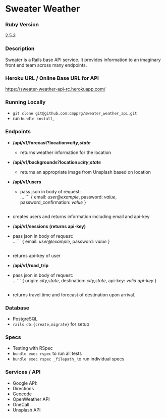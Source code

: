 # Sweater Weather
### Ruby Version
2.5.3

### Description
Sweater is a Rails base API service. It provides information to an imaginary front end team across many endpoints.

### Heroku URL / Online Base URL for API
https://sweater-weather-api-rc.herokuapp.com/

### Running Locally
- `git clone git@github.com:cmpprg/sweater_weather_api.git`
- run `bundle install`,

### Endpoints
- __/api/v1/forecast?location=_city_,_state___
  - returns weather information for the location

- __/api/v1/backgrounds?location=_city_,_state___
  - returns an appropriate image from Unsplash based on location

- __/api/v1/users__
  - pass json in body of request:  
... ```
    { email: _user@example_,
      password: _value_,
       password_confirmation: _value_ }
    ```
 - creates users and returns information including email and api-key
- __/api/v1/sessions (returns api-key)__
 - pass json in body of request:  
 ...```
    { email: _user@example_,
      password: _value_ }
    ```
 - returns api-key of user

- __/api/v1/road_trip__
 - pass json in body of request:  
 ...```
    { origin: _city,state_,
      destination: _city,state_,
      api-key: _valid api-key_ }
    ```
 - returns travel time and forecast of destination upon arrival.

### Database
- PostgreSQL
- `rails db:{create,migrate}` for setup

### Specs
- Testing with RSpec
- `bundle exec rspec` to run all tests
- `bundle exec rspec _filepath_` to run individual specs

### Services / API
- Google API:
 - Directions
 - Geocode
- OpenWeather API
 - OneCall
- Unsplash API
